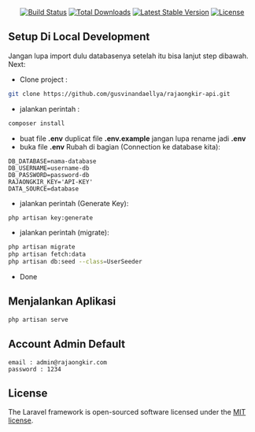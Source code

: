 <p align="center">
<a href="https://travis-ci.org/laravel/framework"><img src="https://travis-ci.org/laravel/framework.svg" alt="Build Status"></a>
<a href="https://packagist.org/packages/laravel/framework"><img src="https://img.shields.io/packagist/dt/laravel/framework" alt="Total Downloads"></a>
<a href="https://packagist.org/packages/laravel/framework"><img src="https://img.shields.io/packagist/v/laravel/framework" alt="Latest Stable Version"></a>
<a href="https://packagist.org/packages/laravel/framework"><img src="https://img.shields.io/packagist/l/laravel/framework" alt="License"></a>
</p>

## Setup Di Local Development

Jangan lupa import dulu databasenya setelah itu bisa lanjut step dibawah. Next:

- Clone project :
```bash
git clone https://github.com/gusvinandaellya/rajaongkir-api.git
```
- jalankan perintah :
```bash
composer install
```
- buat file  <b>.env</b>  duplicat file  <b>.env.example</b>  jangan lupa rename jadi  <b>.env</b>
- buka file  <b>.env</b>  Rubah di bagian (Connection ke database kita):

```
DB_DATABASE=nama-database
DB_USERNAME=username-db
DB_PASSWORD=password-db
RAJAONGKIR_KEY='API-KEY'
DATA_SOURCE=database
```

- jalankan perintah (Generate Key):
```bash
php artisan key:generate
```

- jalankan perintah (migrate):
```bash
php artisan migrate
php artisan fetch:data
php artisan db:seed --class=UserSeeder
```
- Done

## Menjalankan Aplikasi

```bash
php artisan serve
```

## Account Admin Default

```
email : admin@rajaongkir.com
password : 1234
```

## License

The Laravel framework is open-sourced software licensed under the [MIT license](https://opensource.org/licenses/MIT).
